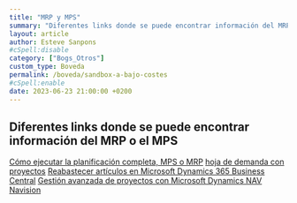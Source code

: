 ```yaml
---
title: "MRP y MPS"
summary: "Diferentes links donde se puede encontrar información del MRP o el MPS"
layout: article
author: Esteve Sanpons
#cSpell:disable
category: ["Bogs_Otros"]
custom_type: Boveda
permalink: /boveda/sandbox-a-bajo-costes
#cSpell:enable
date: 2023-06-23 21:00:00 +0200
---
```


## Diferentes links donde se puede encontrar información del MRP o el MPS

[Cómo ejecutar la planificación completa, MPS o MRP](https://learn.microsoft.com/es-es/dynamics-nav-app/production-how-to-run-mps-and-mrp)
[hoja de demanda con proyectos](https://www.abd.es/2017/02/demanda-de-proyectos/)
[Reabastecer artículos en Microsoft Dynamics 365 Business Central](https://learn.microsoft.com/es-es/training/paths/replenish-items-dynamics-365-business-central/)
[Gestión avanzada de proyectos con Microsoft Dynamics NAV Navision](https://www.youtube.com/watch?v=q2Dvl61WJtw)
